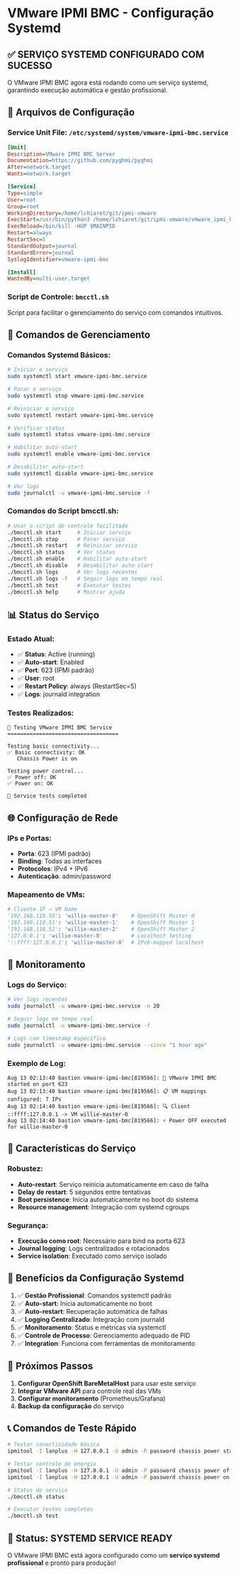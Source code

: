 # VMware IPMI BMC - Configuração Systemd

## ✅ SERVIÇO SYSTEMD CONFIGURADO COM SUCESSO

O VMware IPMI BMC agora está rodando como um serviço systemd, garantindo execução automática e gestão profissional.

## 📁 Arquivos de Configuração

### Service Unit File: `/etc/systemd/system/vmware-ipmi-bmc.service`
```ini
[Unit]
Description=VMware IPMI BMC Server
Documentation=https://github.com/pyghmi/pyghmi
After=network.target
Wants=network.target

[Service]
Type=simple
User=root
Group=root
WorkingDirectory=/home/lchiaret/git/ipmi-vmware
ExecStart=/usr/bin/python3 /home/lchiaret/git/ipmi-vmware/vmware_ipmi_bmc.py
ExecReload=/bin/kill -HUP $MAINPID
Restart=always
RestartSec=5
StandardOutput=journal
StandardError=journal
SyslogIdentifier=vmware-ipmi-bmc

[Install]
WantedBy=multi-user.target
```

### Script de Controle: `bmcctl.sh`
Script para facilitar o gerenciamento do serviço com comandos intuitivos.

## 🔧 Comandos de Gerenciamento

### Comandos Systemd Básicos:
```bash
# Iniciar o serviço
sudo systemctl start vmware-ipmi-bmc.service

# Parar o serviço
sudo systemctl stop vmware-ipmi-bmc.service

# Reiniciar o serviço
sudo systemctl restart vmware-ipmi-bmc.service

# Verificar status
sudo systemctl status vmware-ipmi-bmc.service

# Habilitar auto-start
sudo systemctl enable vmware-ipmi-bmc.service

# Desabilitar auto-start
sudo systemctl disable vmware-ipmi-bmc.service

# Ver logs
sudo journalctl -u vmware-ipmi-bmc.service -f
```

### Comandos do Script bmcctl.sh:
```bash
# Usar o script de controle facilitado
./bmcctl.sh start     # Iniciar serviço
./bmcctl.sh stop      # Parar serviço  
./bmcctl.sh restart   # Reiniciar serviço
./bmcctl.sh status    # Ver status
./bmcctl.sh enable    # Habilitar auto-start
./bmcctl.sh disable   # Desabilitar auto-start
./bmcctl.sh logs      # Ver logs recentes
./bmcctl.sh logs -f   # Seguir logs em tempo real
./bmcctl.sh test      # Executar testes
./bmcctl.sh help      # Mostrar ajuda
```

## 📊 Status do Serviço

### Estado Atual:
- ✅ **Status**: Active (running)
- ✅ **Auto-start**: Enabled
- ✅ **Port**: 623 (IPMI padrão)
- ✅ **User**: root
- ✅ **Restart Policy**: always (RestartSec=5)
- ✅ **Logs**: journald integration

### Testes Realizados:
```
🧪 Testing VMware IPMI BMC Service
===================================

Testing basic connectivity...
✅ Basic connectivity: OK
   Chassis Power is on

Testing power control...
✅ Power off: OK
✅ Power on: OK

🎉 Service tests completed
```

## 🌐 Configuração de Rede

### IPs e Portas:
- **Porta**: 623 (IPMI padrão)
- **Binding**: Todas as interfaces
- **Protocolos**: IPv4 + IPv6
- **Autenticação**: admin/password

### Mapeamento de VMs:
```python
# Cliente IP → VM Name
'192.168.110.50': 'willie-master-0'    # OpenShift Master 0
'192.168.110.51': 'willie-master-1'    # OpenShift Master 1  
'192.168.110.52': 'willie-master-2'    # OpenShift Master 2
'127.0.0.1': 'willie-master-0'         # Localhost testing
'::ffff:127.0.0.1': 'willie-master-0'  # IPv6-mapped localhost
```

## 📝 Monitoramento

### Logs do Serviço:
```bash
# Ver logs recentes
sudo journalctl -u vmware-ipmi-bmc.service -n 20

# Seguir logs em tempo real
sudo journalctl -u vmware-ipmi-bmc.service -f

# Logs com timestamp específico
sudo journalctl -u vmware-ipmi-bmc.service --since "1 hour ago"
```

### Exemplo de Log:
```
Aug 13 02:13:40 bastion vmware-ipmi-bmc[819566]: 🚀 VMware IPMI BMC started on port 623
Aug 13 02:13:40 bastion vmware-ipmi-bmc[819566]: 📋 VM mappings configured: 7 IPs
Aug 13 02:14:40 bastion vmware-ipmi-bmc[819566]: 🔍 Client ::ffff:127.0.0.1 -> VM willie-master-0
Aug 13 02:14:40 bastion vmware-ipmi-bmc[819566]: ⚡ Power OFF executed for willie-master-0
```

## 🔄 Características do Serviço

### Robustez:
- **Auto-restart**: Serviço reinicia automaticamente em caso de falha
- **Delay de restart**: 5 segundos entre tentativas
- **Boot persistence**: Inicia automaticamente no boot do sistema
- **Resource management**: Integração com systemd cgroups

### Segurança:
- **Execução como root**: Necessário para bind na porta 623
- **Journal logging**: Logs centralizados e rotacionados
- **Service isolation**: Executado como serviço isolado

## 🎯 Benefícios da Configuração Systemd

1. ✅ **Gestão Profissional**: Comandos systemctl padrão
2. ✅ **Auto-start**: Inicia automaticamente no boot
3. ✅ **Auto-restart**: Recuperação automática de falhas
4. ✅ **Logging Centralizado**: Integração com journald
5. ✅ **Monitoramento**: Status e métricas via systemctl
6. ✅ **Controle de Processo**: Gerenciamento adequado de PID
7. ✅ **Integration**: Funciona com ferramentas de monitoramento

## 🚀 Próximos Passos

1. **Configurar OpenShift BareMetalHost** para usar este serviço
2. **Integrar VMware API** para controle real das VMs
3. **Configurar monitoramento** (Prometheus/Grafana)
4. **Backup da configuração** do serviço

## 📞 Comandos de Teste Rápido

```bash
# Testar conectividade básica
ipmitool -I lanplus -H 127.0.0.1 -U admin -P password chassis power status

# Testar controle de energia
ipmitool -I lanplus -H 127.0.0.1 -U admin -P password chassis power off
ipmitool -I lanplus -H 127.0.0.1 -U admin -P password chassis power on

# Status do serviço
./bmcctl.sh status

# Executar testes completos
./bmcctl.sh test
```

## 🎉 Status: **SYSTEMD SERVICE READY**

O VMware IPMI BMC está agora configurado como um **serviço systemd profissional** e pronto para produção!
